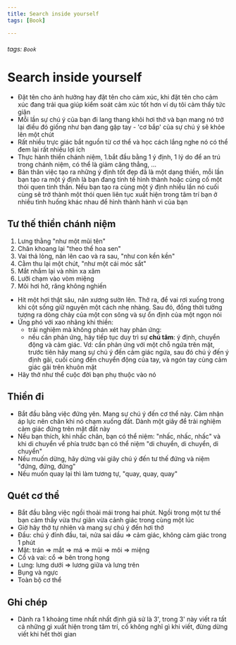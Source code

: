 ```yaml
---
title: Search inside yourself
tags: [Book]

---
```


###### tags: `Book`

# Search inside yourself

- Đặt tên cho ảnh hưởng hay đặt tên cho cảm xúc, khi đặt tên cho cảm xúc đang trải qua giúp kiểm soát cảm xúc tốt hơn ví dụ tôi cảm thấy tức giận
- Mỗi lần sự chú ý của bạn đi lang thang khỏi hơi thở và bạn mang nó trở lại điều đó giống như bạn đang gập tay - 'cơ bắp' của sự chú ý sẽ khỏe lên một chút
- Rất nhiều trực giác bắt nguồn từ cơ thể và học cách lắng nghe nó có thể đem lại rất nhiều lợi ích
- Thực hành thiền chánh niệm, 1.bắt đầu bằng 1 ý định, 1 lý do để an trú trong chánh niệm, có thể là giảm căng thẳng, ...
- Bản thân việc tạo ra những ý định tốt đẹp đã là một dạng thiền, mỗi lần bạn tạo ra một ý định là bạn đang tinh tế hình thành hoặc củng cố một thói quen tinh thần. Nếu bạn tạo ra cùng một ý định nhiều lần nó cuối cùng sẽ trở thành một thói quen liên tục xuất hiện trong tâm trí bạn ở nhiều tình huống khác nhau để hình thành hành vi của bạn
## Tư thế thiền chánh niệm
 1. Lưng thằng "như một mũi tên"
 2. Chân khoang lại "theo thế hoa sen"
 3. Vai thả lỏng, nân lên cao và ra sau, "như con kền kền"
 4. Cằm thu lại một chút, "như một cái móc sắt"
 5. Mắt nhắm lại và nhìn xa xăm
 6. Lưỡi chạm vào vòm miệng
 7. Môi hơi hở, răng không nghiến
- Hít một hơi thật sâu, nân xương sườn lên. Thở ra, để vai rơi xuống trong khi cột sống giữ nguyên một cách nhẹ nhàng. Sau đó, đồng thời tưởng tượng ra dòng chảy của một con sông và sự ổn định của một ngọn nói
- Ứng phó với xao nhãng khi thiền:
    - trải nghiệm mà không phán xét hay phản ứng: 
    - nếu cần phản ứng, hãy tiếp tục duy trì sự **chú tâm**: ý định, chuyển động và cảm giác. Vd: cần phản ứng với một chỗ ngứa trên mặt, trước tiên hãy mang sự chú ý đến cảm giác ngứa, sau đó chú ý đến ý định gãi, cuối cùng đến chuyển động của tay, và ngón tay cùng cảm giác gãi trên khuôn mặt
- Hãy thở như thể cuộc đời bạn phụ thuộc vào nó
## Thiền đi
- Bắt đầu bằng việc đứng yên. Mang sự chú ý đến cơ thể này. Cảm nhận áp lực nên chân khi nó chạm xuống đất. Dành một giây để trải nghiệm cảm giác đứng trên mặt đất này
- Nếu bạn thích, khi nhấc chân, bạn có thể niệm: "nhấc, nhấc, nhấc" và khi di chuyển về phía trước bạn có thể niệm "di chuyển, di chuyển, di chuyển"
- Nếu muốn dừng, hãy dừng vài giây chú ý đến tư thế đứng và niệm "đứng, đứng, đứng"
- Nếu muốn quay lại thì làm tương tự, "quay, quay, quay"
## Quét cơ thể
- Bắt đầu bằng việc ngồi thoải mái trong hai phút. Ngồi trong một tư thế bạn cảm thấy vừa thư giãn vừa cảnh giác trong cùng một lúc
- Giờ hãy thở tự nhiên và mang sự chú ý đến hơi thở
- Đầu: chú ý đỉnh đầu, tai, nửa sai dầu => cảm giác, không cảm giác trong 1 phút
- Mặt: trán => mắt => má => mũi => môi => miệng
- Cổ và vai: cổ => bên trong họng
- Lưng: lưng dưới => lương giữa và lưng trên
- Bụng và ngực
- Toàn bộ cơ thể 
## Ghi chép
- Dành ra 1 khoảng time nhất nhất định giả sử là 3', trong 3' này viết ra tất cả những gì xuất hiện trong tâm trí, cố không nghĩ gì khi viết, đừng dừng viết khi hết thời gian